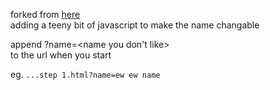 forked from [here](https://github.com/rosepina/ohno)  
adding a teeny bit of javascript to make the name changable  

append ?name=\<name you don't like\>  
to the url when you start  

eg.    `...step 1.html?name=ew ew name`
